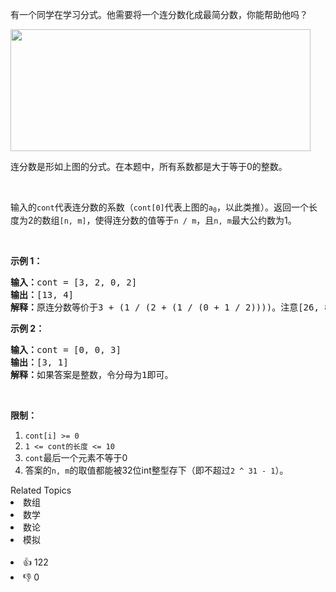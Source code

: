 <p>有一个同学在学习分式。他需要将一个连分数化成最简分数，你能帮助他吗？</p>

<p><img alt="" src="https://assets.leetcode-cn.com/aliyun-lc-upload/uploads/2019/09/09/fraction_example_1.jpg" style="height: 195px; width: 480px;" /></p>

<p>连分数是形如上图的分式。在本题中，所有系数都是大于等于0的整数。</p>

<p>&nbsp;</p>

<p>输入的<code>cont</code>代表连分数的系数（<code>cont[0]</code>代表上图的<code>a<sub>0</sub></code>，以此类推）。返回一个长度为2的数组<code>[n, m]</code>，使得连分数的值等于<code>n / m</code>，且<code>n, m</code>最大公约数为1。</p>

<p>&nbsp;</p>

<p><strong>示例 1：</strong></p>

<pre>
<strong>输入：</strong>cont = [3, 2, 0, 2]
<strong>输出：</strong>[13, 4]
<strong>解释：</strong>原连分数等价于3 + (1 / (2 + (1 / (0 + 1 / 2))))。注意[26, 8], [-13, -4]都不是正确答案。</pre>

<p><strong>示例 2：</strong></p>

<pre>
<strong>输入：</strong>cont = [0, 0, 3]
<strong>输出：</strong>[3, 1]
<strong>解释：</strong>如果答案是整数，令分母为1即可。</pre>

<p>&nbsp;</p>

<p><strong>限制：</strong></p>

<ol> 
 <li><code>cont[i] &gt;= 0</code></li> 
 <li><code>1 &lt;= cont的长度 &lt;= 10</code></li> 
 <li><code>cont</code>最后一个元素不等于0</li> 
 <li>答案的<code>n, m</code>的取值都能被32位int整型存下（即不超过<code>2 ^ 31 - 1</code>）。</li> 
</ol>

<div><div>Related Topics</div><div><li>数组</li><li>数学</li><li>数论</li><li>模拟</li></div></div><br><div><li>👍 122</li><li>👎 0</li></div>